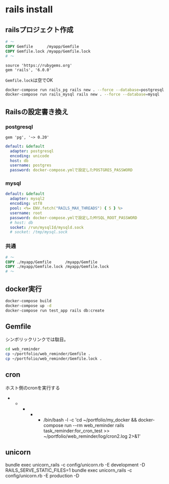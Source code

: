 
# rails install

## railsプロジェクト作成

```Dockerfile
# 〜
COPY Gemfile      /myapp/Gemfile
COPY Gemfile.lock /myapp/Gemfile.lock
# 〜
```

```Gemfile
source 'https://rubygems.org'
gem 'rails', '6.0.0'
```

`Gemfile.lock`は空でOK

```zsh
docker-compose run rails_pg rails new . --force --database=postgresql
docker-compose run rails_mysql rails new . --force --database=mysql
```

## Railsの設定書き換え

### postgresql

```Gemfile
gem 'pg', '~> 0.20'
```

```yml:config/database.yml
default: &default
  adapter: postgresql
  encoding: unicode
  host: db
  username: postgres
  password: docker-compose.ymlで設定したPOSTGRES_PASSWORD
```

### mysql

```yml:config/database.yml
default: &default
  adapter: mysql2
  encoding: utf8
  pool: <%= ENV.fetch("RAILS_MAX_THREADS") { 5 } %>
  username: root
  password: docker-compose.ymlで設定したMYSQL_ROOT_PASSWORD
  # host: db
  socket: /run/mysqlId/mysqld.sock
  # socket: /tmp/mysql.sock
```

### 共通

```Dockerfile
# 〜
COPY ./myapp/Gemfile      /myapp/Gemfile
COPY ./myapp/Gemfile.lock /myapp/Gemfile.lock
# 〜
```
## docker実行

```zsh
docker-compose build
docker-compose up -d
docker-compose run test_app rails db:create
```

## Gemfile

シンボリックリンクでは駄目。

```zsh
cd web_reminder
cp ~/portfolio/web_reminder/Gemfile .
cp ~/portfolio/web_reminder/Gemfile.lock .
```

## cron

ホスト側のcronを実行する

* * * * * /bin/bash -l -c 'cd ~/portfolio/my_docker && docker-compose run --rm web_reminder rails task_reminder:for_cron_test >> ~/portfolio/web_reminder/log/cron2.log 2>&1'

## unicorn

bundle exec unicorn_rails -c config/unicorn.rb -E development -D
RAILS_SERVE_STATIC_FILES=1 bundle exec unicorn_rails -c config/unicorn.rb -E production -D
